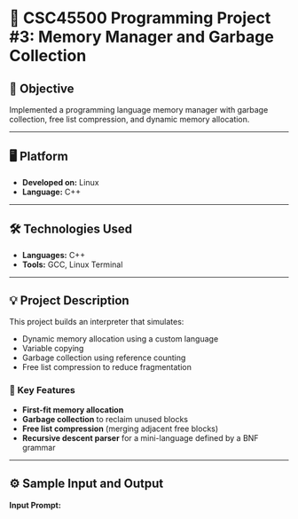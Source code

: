 # 📝 CSC45500 Programming Project #3: Memory Manager and Garbage Collection

## 🎯 Objective
Implemented a programming language memory manager with garbage collection, free list compression, and dynamic memory allocation.

---

## 🖥️ Platform
- **Developed on:** Linux  
- **Language:** C++

---

## 🛠️ Technologies Used
- **Languages:** C++
- **Tools:** GCC, Linux Terminal

---

## 💡 Project Description
This project builds an interpreter that simulates:
- Dynamic memory allocation using a custom language
- Variable copying
- Garbage collection using reference counting
- Free list compression to reduce fragmentation

### 🔑 Key Features
- **First-fit memory allocation**
- **Garbage collection** to reclaim unused blocks
- **Free list compression** (merging adjacent free blocks)
- **Recursive descent parser** for a mini-language defined by a BNF grammar

---

## ⚙️ Sample Input and Output

**Input Prompt:**
